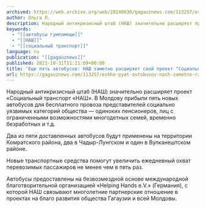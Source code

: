 ```yaml
---
archived: https://web.archive.org/web/20240630/gagauznews.com/113257/eshhe-pyat-avtobusov-nash-zametno-rasshiryaet-svoj-proekt-sotsialnyj-transport.html
author: Ольга Л.
description: Народный антикризисный штаб (НАШ) значительно расширяет проект «Социальный транспорт «НАШ». В Молдову прибыли пять новых автобусов для бесплатного провоза представителей социально уязвимых категорий общества — одиноких пенсионеров, лиц с ограниченными возможностями многодетных семей, временно безработных и т.д. Два из пяти доставленных автобусов будут применены на территории Комратского района, два в Чадыр-Лунгском и один в Вулканештском районе. Новые транспортные средства помогут увеличить ежедневный охват перевозимых пассажиров не менее чем в пять раз. Автобусы предоставлены на безвозмездной основе международной благотворительной организацией «Helping Hands e.V.» (Германия), с которой НАШ связывают многолетние партнерские отношение в проектах на благо развития общества Гагаузии и всей Молдовы. […]
keywords:
  - "[[автобусы гумпомощи]]"
  - "[[НАШ]]"
  - "[[социальный транспорт]]"
language: ru
publication: "[[gagauznews]]"
published: 2023-10-31T11:21:09+00:00
title: 'Еще пять автобусов: НАШ заметно расширяет свой проект "Социальный транспорт"'
url: https://gagauznews.com/113257/eshhe-pyat-avtobusov-nash-zametno-rasshiryaet-svoj-proekt-sotsialnyj-transport.html
---
```


Народный антикризисный штаб (НАШ) значительно расширяет проект «Социальный транспорт «НАШ». В Молдову прибыли пять новых автобусов для бесплатного провоза представителей социально уязвимых категорий общества — одиноких пенсионеров, лиц с ограниченными возможностями многодетных семей, временно безработных и т.д.

Два из пяти доставленных автобусов будут применены на территории Комратского района, два в Чадыр-Лунгском и один в Вулканештском районе.

Новые транспортные средства помогут увеличить ежедневный охват перевозимых пассажиров не менее чем в пять раз.

Автобусы предоставлены на безвозмездной основе международной благотворительной организацией «Helping Hands e.V.» (Германия), с которой НАШ связывают многолетние партнерские отношение в проектах на благо развития общества Гагаузии и всей Молдовы.